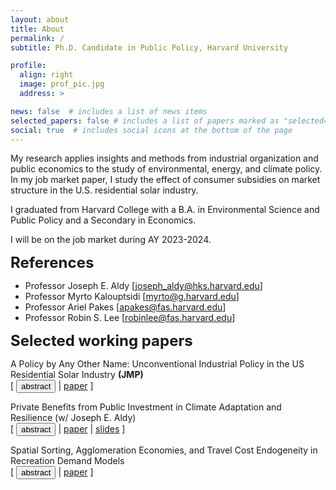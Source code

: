 ```yaml
---
layout: about
title: About
permalink: /
subtitle: Ph.D. Candidate in Public Policy, Harvard University

profile:
  align: right
  image: prof_pic.jpg
  address: >

news: false  # includes a list of news items
selected_papers: false # includes a list of papers marked as "selected={true}"
social: true  # includes social icons at the bottom of the page
---
```


My research applies insights and methods from industrial organization and public economics to the study of environmental, energy, and climate policy.  In my job market paper, I study the effect of consumer subsidies on market structure in the U.S. residential solar industry.

I graduated from Harvard College with a B.A. in Environmental Science and Public Policy and a Secondary in Economics.

I will be on the job market during AY 2023-2024.

<strong><font size = "5">References</font></strong>
* Professor Joseph E. Aldy \[[joseph_aldy@hks.harvard.edu](mailto:joseph_aldy@hks.harvard.edu)\]
* Professor Myrto Kalouptsidi \[[myrto@g.harvard.edu](mailto:myrto@g.harvard.edu)\]
* Professor Ariel Pakes \[[apakes@fas.harvard.edu](mailto:apakes@fas.harvard.edu)\]
* Professor Robin S. Lee \[[robinlee@fas.harvard.edu](mailto:robinlee@fas.harvard.edu)\]

<strong><font size = "5">Selected working papers</font></strong>
<p style="margin-bottom:0"> A Policy by Any Other Name: Unconventional Industrial Policy in the US Residential Solar Industry <strong>(JMP)</strong></p>
<div class="buttonbar">[ <button class="button" onclick="button(&quot;abs1&quot;)">abstract</button> | <a href="/assets/pdf/papers/Bradt_JMP.pdf" target="_blank">paper</a>  ]</div>
<div class="popup" id="abs1" style="display: none;">Consumer subsidies are a common policy tool for supporting the adoption of clean, energy-efficient technologies. In addition to increasing take-up of new technologies, policymakers justify these programs as a means of stimulating infant industries, arguing that the presence of learning-by-doing and inter-firm knowledge spillovers incentivize entry. However, potential knowledge transfers reduce the incentives for firms to expand output and reduce costs by making cost reductions---in part---a public good. To evaluate this tradeoff, I estimate a dynamic structural model of the market for solar panel installations in California that endogenizes firms’ entry and exit decisions and allows for learning-by-doing with incomplete spillovers. I estimate that a 1<span>&#37;</span> increase in a firm’s experience as measured by cumulative production leads to a 0.7<span>&#37;</span> reduction in installation-specific costs and that learning spills over across firms. Counterfactual analysis reveals that existing consumer subsidy programs increased installer entry by 9<span>&#37;</span>, indicating that industry cost reductions outweigh the decrease in firms' incentives to reduce costs by expanding output. While consumer subsidies may be effective at increasing industry size, standard industrial policies such as entry subsidies likely provide greater welfare gains.</div>

<p style="margin-bottom:0">Private Benefits from Public Investment in Climate Adaptation and Resilience (w/ Joseph E. Aldy)</p>
<div class="buttonbar">[ <button class="button" onclick="button(&quot;abs2&quot;)">abstract</button> | <a href="/assets/pdf/papers/BradtAldy_ClimateAdaptation_230714.pdf" target="_blank">paper</a>  | <a href="/assets/pdf/slides/bradt_aldy_nber_2023.pdf" target="_blank">slides</a> ]</div>
<div class="popup" id="abs2" style="display: none;">Flood protection infrastructure investments, such as Army Corps of Engineer levees, can enhance resilience to flood risks amplified by climate change. We estimate the benefits from levees by exploiting repeat residential property transactions. In areas protected by levees, home values increase 3 percent. Levees impose adverse spillover flood risks to nearby areas that reduce affected home values by 1 percent. Capitalized benefits in protected areas are progressive, but adverse spillover impacts are regressive. While there is little variation across race in capitalized benefits at levee construction, racial sorting occurs post-construction. Capitalized residential property benefits do not exceed levee construction costs.</div>

<p style="margin-bottom:0">Spatial Sorting, Agglomeration Economies, and Travel Cost Endogeneity in Recreation Demand Models</p>
<div class="buttonbar">[ <button class="button" onclick="button(&quot;abs3&quot;)">abstract</button> | <a href="/assets/pdf/papers/Bradt_RecDemandEndogeneity_220610.pdf" target="_blank">paper</a> ]</div>
<div class="popup" id="abs3" style="display: none;">Conventional recreation demand models assume that travel cost is exogenously determined. In reality, the costs individuals face when choosing which recreation site to visit are the result of a spatial sorting equilibrium, in which access to outdoor recreation sites and the environmental amenities to which they provide access may play a role. I explore the bias introduced by ignoring the potential for travel cost endogeneity in conventional recreation demand models and provide an instrumental variables approach to accounting for this endogeneity. I demonstrate the importance of accounting for the spatial non-uniformity of recreation sites and residences in a series of numerical simulations, finding that the instrumental variables approach ensures coverage of true parameter values. I implement the approach in a nationwide model of demand for overnight campground reservations as a function of price, water quality, and other observable site attributes. I find that not correcting for travel cost endogeneity via the instrumental variables approach nearly doubles estimates of consumers willingness-to-pay for improvements in water quality. This highlights the importance of relaxing the assumption of exogenous travel costs in real world applications.</div>

<script>
function button(id) {
  var x = document.getElementById(id);
  var ids = ["abs1", "abs2", "abs3", "abs4", "sum1", "sum2"];
  for(var i = 0; i < ids.length; i++) {
    var item = ids[i];
    if (item != id) {
      document.getElementById(item).style.display = "none";
    } else {
      if (x.style.display === "none") {
        x.style.display = "block"
      } else {
        x.style.display = "none";
      }
    }
  }	
}
</script> 